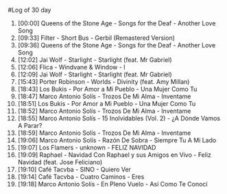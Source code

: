 #Log of 30 day

1. [00:00] Queens of the Stone Age - Songs for the Deaf - Another Love Song
1. [09:33] Filter - Short Bus - Gerbil (Remastered Version)
1. [09:36] Queens of the Stone Age - Songs for the Deaf - Another Love Song
1. [12:02] Jai Wolf - Starlight - Starlight (feat. Mr Gabriel)
1. [12:06] Flica - Windvane & Window - l
1. [12:09] Jai Wolf - Starlight - Starlight (feat. Mr Gabriel)
1. [15:43] Porter Robinson - Worlds - Divinity (feat. Amy Millan)
1. [18:43] Los Bukis - Por Amor a Mi Pueblo - Una Mujer Como Tu
1. [18:47] Marco Antonio Solís - Trozos De Mi Alma - Inventame
1. [18:51] Los Bukis - Por Amor a Mi Pueblo - Una Mujer Como Tu
1. [18:52] Marco Antonio Solís - Trozos De Mi Alma - Inventame
1. [18:55] Marco Antonio Solís - 15 Inolvidables (Vol. 2) - ¿A Dónde Vamos A Parar?
1. [18:59] Marco Antonio Solís - Trozos De Mi Alma - Inventame
1. [19:06] Marco Antonio Solís - Razón De Sobra - Siempre Tu A Mi Lado
1. [19:07] Los Flamers - unknown - FELIZ NAVIDAD
1. [19:09] Raphael - Navidad Con Raphael y sus Amigos en Vivo - Feliz Navidad (feat. Jose Feliciano)
1. [19:10] Café Tacvba - SINO - Quiero Ver
1. [19:14] Café Tacvba - Cuatro Caminos - Eres
1. [19:18] Marco Antonio Solís - En Pleno Vuelo - Así Como Te Conocí
